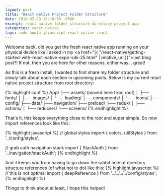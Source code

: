 ```yaml
---
layout: post
title: "React Native Project Folder Structure"
date: 2018-02-20 19:10:58 -0500
excerpt: react native folder structure directory project app
categories: react-native
tags: code howto javascript react-native react
---
```

Welcome back, did you get the fresh react native app running on your physical device like I asked in my <a href="{{ "/react-native/getting-started-with-react-native-expo-sdk-25.html" | relative_url }}">last blog post</a>?! If not, then you are here for other reasons, either way... great!

As this is a fresh install, I wanted to first share my folder structure and slowly talk about each section in upcoming posts. Below is my current react native project structure from root directory:

{% highlight conf %}
App/
├── assets/ (moved here from root)
│   ├── fonts/
│   ├── images/
│   └── loading/
├── components/
│   └── icons/
├── config/
├── data/
├── navigation/
├── preload/
├── redux/
│   ├── actions/
│   └── reducers/
└── screens/
{% endhighlight %}

That's it, this keeps everything close to the root and super simple. So now import references look like this:

{% highlight javascript %}
// global styles
import { colors, utilStyles } from '../config/styles';

// grab auth navigation stack
import { StackAuth } from '../navigation/stackAuth';
{% endhighlight %}

And it keeps you from having to go down the rabbit hole of directory structure references (of what not to do) like this:
{% highlight javascript %}
// this is not optimal
import { deepReference } from '../../../../config/styles';
{% endhighlight %}

Things to think about at least, I hope this helped!
